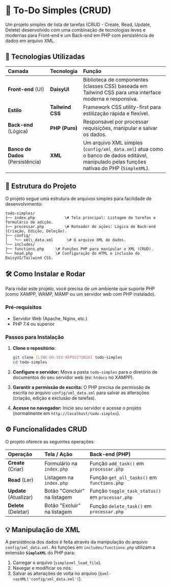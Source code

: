 # 📝 To-Do Simples (CRUD)

Um projeto simples de lista de tarefas (CRUD - Create, Read, Update, Delete) desenvolvido com uma combinação de tecnologias leves e modernas para Front-end e um Back-end em PHP com persistência de dados em arquivo XML.

## 🚀 Tecnologias Utilizadas

| Camada | Tecnologia | Função |
| :--- | :--- | :--- |
| **Front-end** (UI) | **DaisyUI** | Biblioteca de componentes (classes CSS) baseada em Tailwind CSS para uma interface moderna e responsiva. |
| **Estilo** | **Tailwind CSS** | Framework CSS utility-first para estilização rápida e flexível. |
| **Back-end** (Lógica) | **PHP (Puro)** | Responsável por processar requisições, manipular e salvar os dados. |
| **Banco de Dados** (Persistência) | **XML** | Um arquivo XML simples (`config/xml_data.xml`) atua como o banco de dados editável, manipulado pelas funções nativas do PHP (`SimpleXML`). |

## 📁 Estrutura do Projeto

O projeto segue uma estrutura de arquivos simples para facilidade de desenvolvimento:

```
todo-simples/
├── index.php             \# Tela principal: Listagem de tarefas e formulário de adição.
├── processar.php         \# Roteador de ações: Lógica de Back-end (Criação, Edição, Deleção).
├── config/
│   └── xml\_data.xml      \# O arquivo XML de dados.
└── includes/
├── functions.php     \# Funções PHP para manipular o XML (CRUD).
└── head.php          \# Configuração do HTML e inclusão do DaisyUI/Tailwind CSS.
```

## 🛠️ Como Instalar e Rodar

Para rodar este projeto, você precisa de um ambiente que suporte PHP (como XAMPP, WAMP, MAMP ou um servidor web com PHP instalado).

### Pré-requisitos

* Servidor Web (Apache, Nginx, etc.)
* PHP 7.4 ou superior

### Passos para Instalação

1.  **Clone o repositório:**
    ```bash
    git clone [LINK-DO-SEU-REPOSITORIO] todo-simples
    cd todo-simples
    ```

2.  **Configure o servidor:**
    Mova a pasta `todo-simples` para o diretório de documentos do seu servidor web (ex: `htdocs` no XAMPP).

3.  **Garantir a permissão de escrita:**
    O PHP precisa de permissão de escrita no arquivo `config/xml_data.xml` para salvar as alterações (criação, edição e exclusão de tarefas).

4.  **Acesse no navegador:**
    Inicie seu servidor e acesse o projeto (normalmente em `http://localhost/todo-simples`).

## ⚙️ Funcionalidades CRUD

O projeto oferece as seguintes operações:

| Operação | Tela / Ação | Back-end (PHP) |
| :--- | :--- | :--- |
| **Create** (Criar) | Formulário na `index.php` | Função `add_task()` em `processar.php` |
| **Read** (Ler) | Listagem na `index.php` | Função `get_all_tasks()` em `functions.php` |
| **Update** (Atualizar) | Botão "Concluir" na listagem | Função `toggle_task_status()` em `processar.php` |
| **Delete** (Deletar) | Botão "Excluir" na listagem | Função `delete_task()` em `processar.php` |

## 💡 Manipulação de XML

A persistência dos dados é feita através da manipulação do arquivo `config/xml_data.xml`. As funções em `includes/functions.php` utilizam a extensão **`SimpleXML`** do PHP para:

1.  Carregar o arquivo (`simplexml_load_file`).
2.  Navegar e modificar os nós.
3.  Salvar as alterações de volta no arquivo (`$xml->asXML('config/xml_data.xml')`).
